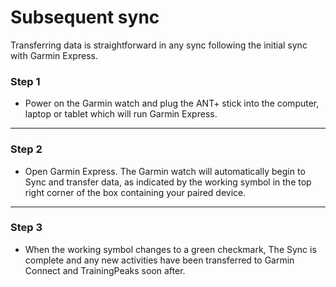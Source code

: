 # Subsequent sync

Transferring data is straightforward in any sync following the initial sync with Garmin Express.

### Step 1

* Power on the Garmin watch and plug the ANT+ stick into the computer, laptop or tablet which will run Garmin Express.

---

### Step 2

* Open Garmin Express. The Garmin watch will automatically begin to Sync and transfer data, as indicated by the working symbol in the top right corner of the box containing your paired device.

---

### Step 3

* When the working symbol changes to a green checkmark, The Sync is complete and any new activities have been transferred to Garmin Connect and TrainingPeaks soon after.